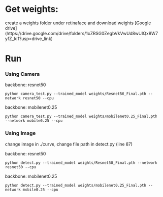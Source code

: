 <h1>Get weights: </h1>
create a weights folder under retinaface and download weights
[Google drive](https://drive.google.com/drive/folders/1oZRSG0ZegbVkVwUd8wUIQx8W7yfZ_ki1?usp=drive_link)

<h1>Run</h1>

<h3> Using Camera </h3>
backbone: resnet50

```
python camera_test.py --trained_model weights/Resnet50_Final.pth --network resnet50 --cpu
```

backbone: mobilenet0.25

```
python camera_test.py --trained_model weights/mobilenet0.25_Final.pth --network mobile0.25 --cpu
```

<h3> Using Image </h3>
change image in ./curve, change file path in detect.py (line 87)

backbone: resnet50

```
python detect.py --trained_model weights/Resnet50_Final.pth --network resnet50 --cpu
```

backbone: mobilenet0.25

```
python detect.py --trained_model weights/mobilenet0.25_Final.pth --network mobile0.25 --cpu
```
